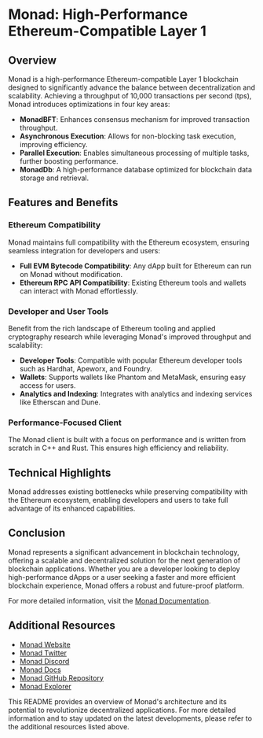 # Monad: High-Performance Ethereum-Compatible Layer 1

## Overview
Monad is a high-performance Ethereum-compatible Layer 1 blockchain designed to significantly advance the balance between decentralization and scalability. Achieving a throughput of 10,000 transactions per second (tps), Monad introduces optimizations in four key areas:

- **MonadBFT**: Enhances consensus mechanism for improved transaction throughput.
- **Asynchronous Execution**: Allows for non-blocking task execution, improving efficiency.
- **Parallel Execution**: Enables simultaneous processing of multiple tasks, further boosting performance.
- **MonadDb**: A high-performance database optimized for blockchain data storage and retrieval.

## Features and Benefits

### **Ethereum Compatibility**

Monad maintains full compatibility with the Ethereum ecosystem, ensuring seamless integration for developers and users:

- **Full EVM Bytecode Compatibility**: Any dApp built for Ethereum can run on Monad without modification.
- **Ethereum RPC API Compatibility**: Existing Ethereum tools and wallets can interact with Monad effortlessly.

### **Developer and User Tools**
Benefit from the rich landscape of Ethereum tooling and applied cryptography research while leveraging Monad's improved throughput and scalability:

- **Developer Tools**: Compatible with popular Ethereum developer tools such as Hardhat, Apeworx, and Foundry.
- **Wallets**: Supports wallets like Phantom and MetaMask, ensuring easy access for users.
- **Analytics and Indexing**: Integrates with analytics and indexing services like Etherscan and Dune.

### **Performance-Focused Client**
The Monad client is built with a focus on performance and is written from scratch in C++ and Rust. This ensures high efficiency and reliability.

## Technical Highlights
Monad addresses existing bottlenecks while preserving compatibility with the Ethereum ecosystem, enabling developers and users to take full advantage of its enhanced capabilities.

## Conclusion
Monad represents a significant advancement in blockchain technology, offering a scalable and decentralized solution for the next generation of blockchain applications. Whether you are a developer looking to deploy high-performance dApps or a user seeking a faster and more efficient blockchain experience, Monad offers a robust and future-proof platform.

For more detailed information, visit the [Monad Documentation](https://docs.monad.xyz/).

## Additional Resources

- [Monad Website](https://www.monad.xyz/)
- [Monad Twitter](https://x.com/monad_xyz)
- [Monad Discord](https://discord.gg/monad)
- [Monad Docs](https://docs.monad.xyz)
- [Monad GitHub Repository](https://github.com/Monad)
- [Monad Explorer]()

This README provides an overview of Monad's architecture and its potential to revolutionize decentralized applications. For more detailed information and to stay updated on the latest developments, please refer to the additional resources listed above.